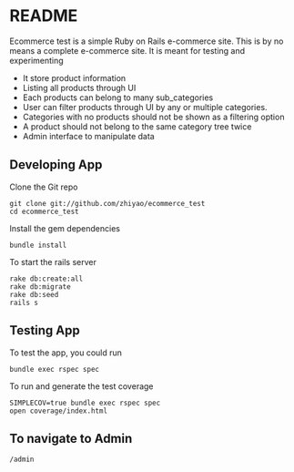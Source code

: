 # README

Ecommerce test is a simple Ruby on Rails e-commerce site. This is by no
means a complete e-commerce site. It is meant for testing and
experimenting

- It store product information
- Listing all products through UI
- Each products can belong to many sub_categories
- User can filter products through UI by any or multiple categories.
- Categories with no products should not be shown as a filtering option
- A product should not belong to the same category tree twice
- Admin interface to manipulate data

## Developing App

Clone the Git repo

    git clone git://github.com/zhiyao/ecommerce_test
    cd ecommerce_test

Install the gem dependencies

    bundle install

To start the rails server

    rake db:create:all
    rake db:migrate
    rake db:seed
    rails s

## Testing App

To test the app, you could run

    bundle exec rspec spec

To run and generate the test coverage

    SIMPLECOV=true bundle exec rspec spec
    open coverage/index.html

## To navigate to Admin

    /admin


